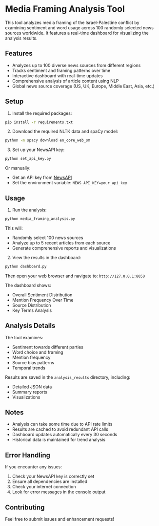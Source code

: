 # Media Framing Analysis Tool

This tool analyzes media framing of the Israel-Palestine conflict by examining sentiment and word usage across 100 randomly selected news sources worldwide. It features a real-time dashboard for visualizing the analysis results.

## Features

- Analyzes up to 100 diverse news sources from different regions
- Tracks sentiment and framing patterns over time
- Interactive dashboard with real-time updates
- Comprehensive analysis of article content using NLP
- Global news source coverage (US, UK, Europe, Middle East, Asia, etc.)

## Setup

1. Install the required packages:
```bash
pip install -r requirements.txt
```

2. Download the required NLTK data and spaCy model:
```bash
python -m spacy download en_core_web_sm
```

3. Set up your NewsAPI key:
```bash
python set_api_key.py
```
Or manually:
- Get an API key from [NewsAPI](https://newsapi.org/)
- Set the environment variable: `NEWS_API_KEY=your_api_key`

## Usage

1. Run the analysis:
```bash
python media_framing_analysis.py
```
This will:
- Randomly select 100 news sources
- Analyze up to 5 recent articles from each source
- Generate comprehensive reports and visualizations

2. View the results in the dashboard:
```bash
python dashboard.py
```
Then open your web browser and navigate to: `http://127.0.0.1:8050`

The dashboard shows:
- Overall Sentiment Distribution
- Mention Frequency Over Time
- Source Distribution
- Key Terms Analysis

## Analysis Details

The tool examines:
- Sentiment towards different parties
- Word choice and framing
- Mention frequency
- Source bias patterns
- Temporal trends

Results are saved in the `analysis_results` directory, including:
- Detailed JSON data
- Summary reports
- Visualizations

## Notes

- Analysis can take some time due to API rate limits
- Results are cached to avoid redundant API calls
- Dashboard updates automatically every 30 seconds
- Historical data is maintained for trend analysis

## Error Handling

If you encounter any issues:
1. Check your NewsAPI key is correctly set
2. Ensure all dependencies are installed
3. Check your internet connection
4. Look for error messages in the console output

## Contributing

Feel free to submit issues and enhancement requests!
